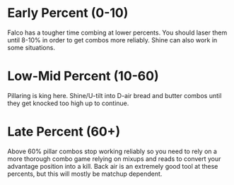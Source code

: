 # Early Percent (0-10)
Falco has a tougher time combing at lower percents.  You should laser them until 8-10% in order to get combos more reliably.  Shine can also work in some situations.

# Low-Mid Percent (10-60)
Pillaring is king here.  Shine/U-tilt into D-air bread and butter combos until they get knocked too high up to continue.

# Late Percent (60+)
Above 60% pillar combos stop working reliably so you need to rely on a more thorough combo game relying on mixups and reads to convert your advantage position into a kill. Back air is an extremely good tool at these percents, but this will mostly be matchup dependent.